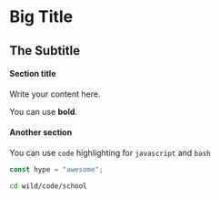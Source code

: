 # Big Title

## The Subtitle

#### Section title

Write your content here.

You can use **bold**.

#### Another section

You can use `code` highlighting for `javascript` and `bash`

```javascript
const hype = "awesome";
```

```bash
cd wild/code/school
```
